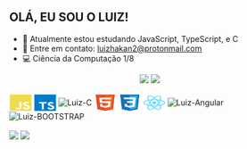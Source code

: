 ## OLÁ, EU SOU O LUIZ!

- 🌱 Atualmente estou estudando JavaScript, TypeScript, e C
- 💬 Entre em contato: luizhakan2@protonmail.com
- 💻 Ciência da Computação 1/8

<div align="center">
  <img height="180em" src="https://github-readme-stats.vercel.app/api?username=luizhakan&show_icons=true&theme=dracula&include_all_commits=true&count_private=true"/>
  <img src="https://github-readme-stats.vercel.app/api/top-langs/?username=luizhakan&layout=compact&langs_count=10&theme=dracula"/>
</div>

<div style="display: inline_block"><br>
  <img align="center" alt="Luiz-Js" height="30" width="40" src="https://raw.githubusercontent.com/devicons/devicon/master/icons/javascript/javascript-plain.svg">
  <img align="center" alt="Luiz-Ts" height="30" width="40" src="https://raw.githubusercontent.com/devicons/devicon/master/icons/typescript/typescript-plain.svg">
  <img align="center" alt="Luiz-C" height="30" width="40" src="https://cdn.jsdelivr.net/gh/devicons/devicon/icons/c/c-original.svg">
  <img align="center" alt="Luiz-HTML" height="30" width="40" src="https://raw.githubusercontent.com/devicons/devicon/master/icons/html5/html5-original.svg">
  <img align="center" alt="Luiz-CSS" height="30" width="40" src="https://raw.githubusercontent.com/devicons/devicon/master/icons/css3/css3-original.svg">
  <img align="center" alt="Luiz-React" height="30" width="40" src="https://raw.githubusercontent.com/devicons/devicon/master/icons/react/react-original.svg">
   <img align="center" alt="Luiz-Angular" height="30" width="40" src="https://cdn.jsdelivr.net/gh/devicons/devicon/icons/angularjs/angularjs-plain.svg" />
   <img align="center" alt="Luiz-BOOTSTRAP" height="30" width="40" src="https://cdn.jsdelivr.net/gh/devicons/devicon/icons/bootstrap/bootstrap-plain.svg" />
</div>
<br/>
<div> 
  <a href="https://instagram.com/luizhakan.py" target="_blank"><img src="https://img.shields.io/badge/-Instagram-%23E4405F?style=for-the-badge&logo=instagram&logoColor=white" target="_blank"></a>
  <a href="https://www.linkedin.com/in/luizhakan" target="_blank"><img src="https://img.shields.io/badge/-LinkedIn-%230077B5?style=for-the-badge&logo=linkedin&logoColor=white" target="_blank"></a> 

</div>
